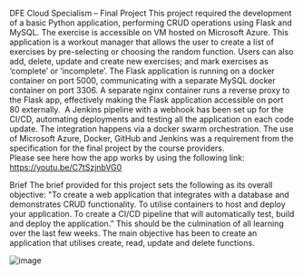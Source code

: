 DFE Cloud Specialism – Final Project
This project required the development of a basic Python application, performing CRUD operations using Flask and MySQL.
The exercise is accessible on VM hosted on Microsoft Azure.
This application is a workout manager that allows the user to create a list of exercises by pre-selecting or choosing the random function. Users can also add, delete, update and create new exercises; and mark exercises as ‘complete’ or ‘incomplete’. 
The Flask application is running on a docker container on port 5000, communicating with a separate MySQL docker container on port 3306. A separate nginx container runs a reverse proxy to the Flask app, effectively making the Flask application accessible on port 80 externally.  A Jenkins pipeline with a webhook has been set up for the CI/CD, automating deployments and testing all the application on each code update. The integration happens via a docker swarm orchestration. 
The use of Microsoft Azure, Docker, GitHub and Jenkins was a requirement from the specification for the final project by the course providers.  
 Please see here how the app works by using the following link:  https://youtu.be/C7tSzjnbVG0


Brief
The brief provided for this project sets the following as its overall objective: "To create a web application that integrates with a database and demonstrates CRUD functionality.
To utilise containers to host and deploy your application. 
To create a CI/CD pipeline that will automatically test, build and deploy the application.”
This should be the culmination of all learning over the last few weeks. The main objective has been to create an application that utilises create, read, update and delete functions.

![image](https://user-images.githubusercontent.com/81493790/157839367-662eca10-78b4-42e8-b1db-c24b08889d3f.png)

